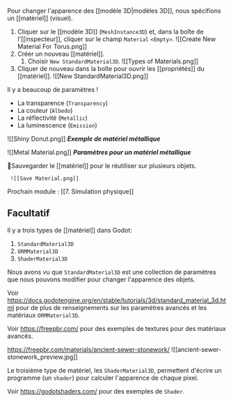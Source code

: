 Pour changer l'apparence des [[modèle 3D|modèles 3D]], nous spécifions un [[matériel]] (visuel).

1. Cliquer sur le [[modèle 3D]] (`MeshInstance3D`) et, dans la boîte de l'[[inspecteur]], cliquer sur le champ `Material` `<Empty>`.
	![[Create New Material For Torus.png]]
2. Créer un nouveau [[matériel]].
	1. Choisir `New StandardMaterial3D`.
	 ![[Types of Materials.png]]
3. Cliquer de nouveau dans la boîte pour ouvrir les [[propriétés]] du [[matériel]].
	 ![[New StandardMaterial3D.png]]


Il y a beaucoup de paramètres !
- La transparence (`Transparency`)
- La couleur (`Albedo`)
- La réflectivité (`Metallic`)
- La luminescence (`Emission`)

![[Shiny Donut.png]]
***Exemple de matériel métallique***

![[Metal Material.png]]
***Paramètres pour un matériel métallique***

💾Sauvegarder le [[matériel]] pour le réutiliser sur plusieurs objets.

	 ![[Save Material.png]]

Prochain module : [[7. Simulation physique]]

Facultatif
-------

Il y a trois types de [[matériel]] dans Godot:
1. `StandardMaterial3D`
2. `ORMMaterial3D`
3. `ShaderMaterial3D`

Nous avons vu que `StandardMaterial3D` est une collection de paramètres que nous pouvons modifier pour changer l'apparence des objets. 

Voir https://docs.godotengine.org/en/stable/tutorials/3d/standard_material_3d.html pour de plus de renseignements sur les paramètres avancés et les matériaux `ORMMaterial3D`.

Voir https://freepbr.com/ pour des exemples de textures pour des matériaux avancés.

https://freepbr.com/materials/ancient-sewer-stonework/
![[ancient-sewer-stonework_preview.jpg]]

Le troisième type de matériel, les `ShaderMaterial3D`, permettent d'écrire un programme (un `shader`) pour calculer l'apparence de chaque pixel.

Voir https://godotshaders.com/ pour des exemples de `Shader`.